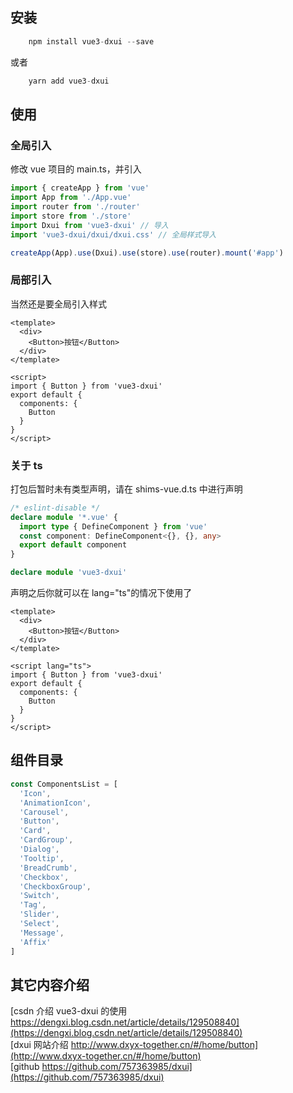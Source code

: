 ## 安装

```javascript
    npm install vue3-dxui --save
```

或者

```javascript
    yarn add vue3-dxui
```

## 使用

### 全局引入

修改 vue 项目的 main.ts，并引入

```ts
import { createApp } from 'vue'
import App from './App.vue'
import router from './router'
import store from './store'
import Dxui from 'vue3-dxui' // 导入
import 'vue3-dxui/dxui/dxui.css' // 全局样式导入

createApp(App).use(Dxui).use(store).use(router).mount('#app')
```

### 局部引入

当然还是要全局引入样式

```vue
<template>
  <div>
    <Button>按钮</Button>
  </div>
</template>

<script>
import { Button } from 'vue3-dxui'
export default {
  components: {
    Button
  }
}
</script>
```

### 关于 ts

打包后暂时未有类型声明，请在 shims-vue.d.ts 中进行声明

```ts
/* eslint-disable */
declare module '*.vue' {
  import type { DefineComponent } from 'vue'
  const component: DefineComponent<{}, {}, any>
  export default component
}

declare module 'vue3-dxui'
```

声明之后你就可以在 lang="ts"的情况下使用了

```vue
<template>
  <div>
    <Button>按钮</Button>
  </div>
</template>

<script lang="ts">
import { Button } from 'vue3-dxui'
export default {
  components: {
    Button
  }
}
</script>
```

## 组件目录

```ts
const ComponentsList = [
  'Icon',
  'AnimationIcon',
  'Carousel',
  'Button',
  'Card',
  'CardGroup',
  'Dialog',
  'Tooltip',
  'BreadCrumb',
  'Checkbox',
  'CheckboxGroup',
  'Switch',
  'Tag',
  'Slider',
  'Select',
  'Message',
  'Affix'
]
```

## 其它内容介绍

[csdn 介绍 vue3-dxui 的使用 https://dengxi.blog.csdn.net/article/details/129508840](https://dengxi.blog.csdn.net/article/details/129508840)
\
[dxui 网站介绍 http://www.dxyx-together.cn/#/home/button](http://www.dxyx-together.cn/#/home/button)
\
[github https://github.com/757363985/dxui](https://github.com/757363985/dxui)
